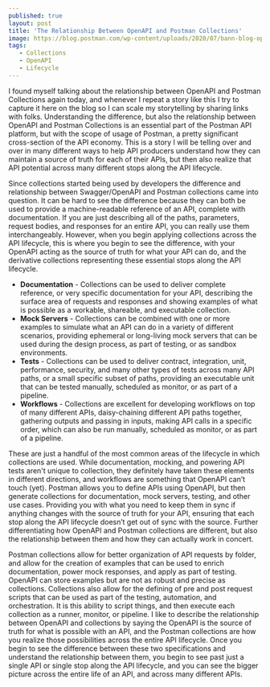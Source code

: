 ```yaml
---
published: true
layout: post
title: 'The Relationship Between OpenAPI and Postman Collections'
image: https://blog.postman.com/wp-content/uploads/2020/07/bann-blog-open-api-postman.jpg
tags:
   - Collections
   - OpenAPI
   - Lifecycle
---
```

I found myself talking about the relationship between OpenAPI and Postman Collections again today, and whenever I repeat a story like this I try to capture it here on the blog so I can scale my storytelling by sharing links with folks. Understanding the difference, but also the relationship between OpenAPI and Postman Collections is an essential part of the Postman API platform, but with the scope of usage of Postman, a pretty significant cross-section of the API economy. This is a story I will be telling over and over in many different ways to help API producers understand how they can maintain a source of truth for each of their APIs, but then also realize that API potential across many different stops along the API lifecycle.


Since collections started being used by developers the difference and relationship between Swagger/OpenAPI and Postman collections came into question. It can be hard to see the difference because they can both be used to provide a machine-readable reference of an API, complete with documentation. If you are just describing all of the paths, parameters, request bodies, and responses for an entire API, you can really use them interchangeably. However, when you begin applying collections across the API lifecycle, this is where you begin to see the difference, with your OpenAPI acting as the source of truth for what your API can do, and the derivative collections representing these essential stops along the API lifecycle.


- **Documentation** - Collections can be used to deliver complete reference, or very specific documentation for your API, describing the surface area of requests and responses and showing examples of what is possible as a workable, shareable, and executable collection. 
- **Mock Servers** - Collections can be combined with one or more examples to simulate what an API can do in a variety of different scenarios, providing ephemeral or long-living mock servers that can be used during the design process, as part of testing, or as sandbox environments.
- **Tests** - Collections can be used to deliver contract, integration, unit, performance, security, and many other types of tests across many API paths, or a small specific subset of paths, providing an executable unit that can be tested manually, scheduled as monitor, or as part of a pipeline.
- **Workflows** - Collections are excellent for developing workflows on top of many different APIs, daisy-chaining different API paths together, gathering outputs and passing in inputs, making API calls in a specific order, which can also be run manually, scheduled as monitor, or as part of a pipeline.


These are just a handful of the most common areas of the lifecycle in which collections are used. While documentation, mocking, and powering API tests aren't unique to collection, they definitely have taken these elements in different directions, and workflows are something that OpenAPI can’t touch (yet). Postman allows you to define APIs using OpenAPI, but then generate collections for documentation, mock servers, testing, and other use cases. Providing you with what you need to keep them in sync if anything changes with the source of truth for your API, ensuring that each stop along the API lifecycle doesn’t get out of sync with the source. Further differentiating how OpenAPI and Postman collections are different, but also the relationship between them and how they can actually work in concert.
   
Postman collections allow for better organization of API requests by folder, and allow for the creation of examples that can be used to enrich documentation, power mock responses, and apply as part of testing. OpenAPI can store examples but are not as robust and precise as collections. Collections also allow for the defining of pre and post request scripts that can be used as part of the testing, automation, and orchestration. It is this ability to script things, and then execute each collection as a runner, monitor, or pipeline. I like to describe the relationship between OpenAPI and collections by saying the OpenAPI is the source of truth for what is possible with an API, and the Postman collections are how you realize those possibilities across the entire API lifecycle. Once you begin to see the difference between these two specifications and understand the relationship between them, you begin to see past just a single API or single stop along the API lifecycle, and you can see the bigger picture across the entire life of an API, and across many different APIs.
